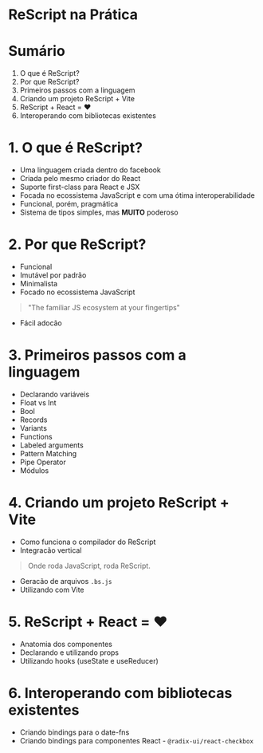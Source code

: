 # ReScript na Prática

# Sumário

1. O que é ReScript?
2. Por que ReScript?
3. Primeiros passos com a linguagem
4. Criando um projeto ReScript + Vite
5. ReScript + React = ❤️
6. Interoperando com bibliotecas existentes

# 1. O que é ReScript?
- Uma linguagem criada dentro do facebook
- Criada pelo mesmo criador do React
- Suporte first-class para React e JSX
- Focada no ecossistema JavaScript e com uma ótima interoperabilidade
- Funcional, porém, pragmática
- Sistema de tipos simples, mas **MUITO** poderoso

# 2. Por que ReScript?
- Funcional
- Imutável por padrão
- Minimalista
- Focado no ecossistema JavaScript
> "The familiar JS ecosystem at your fingertips"
- Fácil adocão

# 3. Primeiros passos com a linguagem
- Declarando variáveis
- Float vs Int 
- Bool
- Records
- Variants
- Functions
- Labeled arguments
- Pattern Matching
- Pipe Operator
- Módulos

# 4. Criando um projeto ReScript + Vite
- Como funciona o compilador do ReScript
- Integracão vertical
> Onde roda JavaScript, roda ReScript.
- Geracão de arquivos `.bs.js`
- Utilizando com Vite

# 5. ReScript + React = ❤️  
- Anatomia dos componentes
- Declarando e utilizando props 
- Utilizando hooks (useState e useReducer)

# 6. Interoperando com bibliotecas existentes
- Criando bindings para o date-fns
- Criando bindings para componentes React - `@radix-ui/react-checkbox`

